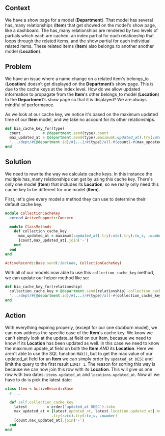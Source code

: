 ## Context

We have a show page for a model (**Department**). That model has several has_many relationships (**Item**) that get showed on the model's show page,
like a dashboard. The has_many relationships are rendered by two levels of partials which each are cached: an index
partial for each relationship that loops through the related items, and the show partial for each individual related items.
These related items (**Item**) also belongs_to another another model (**Location**).

## Problem

We have an issue where a name change on a related item's belongs_to (**Location**) doesn’t get displayed on the **Department**’s show page.
This is due to the cache keys at the index level. How do we allow updated information to propagate from the **Item**'s other belongs_to
model (**Location**) to the **Department**'s show page so that it is displayed? We are always mindful of performance.

As we look at our cache key, we notice it's based on the maximum updated time of our **Item** model, and we take no account for its other
relationships.

```ruby
def bia_cache_key_for(type)
  count          = @department.send(type).count
  max_updated_at = @department.send(type).maximum(:updated_at).try(:utc).try(:to_s, :number)
  ".../dept/#{@department.id}/#{...}/#{type}/all-#{count}-#{max_updated_at}"
end
```

## Solution

We need to rewrite the way we calculate cache keys. In this instance the multiple has_many relationships can get by using this cache key.
There's only one model (**Item**) that includes its **Location**, so we really only need this cache key to be different for one
model (**Item**).

First, let's give every model a method they can use to determine their default cache key.

```ruby
module CollectionCacheKey
  extend ActiveSupport::Concern

  module ClassMethods
    def collection_cache_key
      max_updated_at = maximum(:updated_at).try(:utc).try(:to_s, :number)
      [count,max_updated_at].join('-')
    end
  end
end

ActiveRecord::Base.send(:include, CollectionCacheKey)
```

With all of our models now able to use this ```collection_cache_key``` method, we can update our helper method like so:

```ruby
def bia_cache_key_for(relationship)
  collection_cache_key = @department.send(relationship).collection_cache_key
  ".../dept/#{@department.id}/#{...}/#{type}/all-#{collection_cache_key}"
end
```

## Action

With everything expiring properly, (except for our one stubborn model), we can now address the specific case of the **Item**'s cache key.
We know we can't simply look at the update_at field on our Item, becasue we need to know if its **Location** has been updated as well.
In this case we need to know the maximum update_at field on both the **Item** *AND* its **Location**. Here we aren't able to use the SQL
function `MAX()`, but to get the max value of our updated_at field for an **Item** we can simply order by `updated_at DESC` and limit
the query to the first result `LIMIT 1`. The reason for sorting this way is because we can now join this row with its **Location**.
This will give us one row with two dates: `items.updated_at` and `locations.updated_at`. Now all we have to do is pick the latest date:


```ruby
class Item < ActiveRecord::Base
  # ...

  def self.collection_cache_key
    latest         = order('updated_at DESC').take
    max_updated_at = [latest.updated_at, latest.location.updated_at].max
                     .try(:utc).try(:to_s, :number)
    [count,max_updated_at].join('-')
  end
end
```


